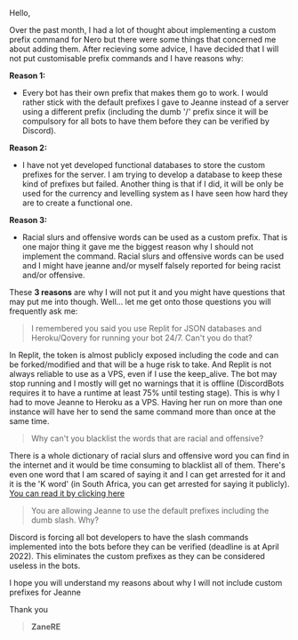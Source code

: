 Hello,

Over the past month, I had a lot of thought about implementing a custom prefix command for Nero but there were some things that concerned me about adding them. After recieving some advice, I have decided that I will not put customisable prefix commands and I have reasons why:

**Reason 1:**

* Every bot has their own prefix that makes them go to work. I would rather stick with the default prefixes I gave to Jeanne instead of a server using a different prefix (including the dumb '/' prefix since it will be compulsory for all bots to have them before they can be verified by Discord).

**Reason 2:**

* I have not yet developed functional databases to store the custom prefixes for the server. I am trying to develop a database to keep these kind of prefixes but failed. Another thing is that if I did, it will be only be used for the currency and levelling system as I have seen how hard they are to create a functional one.

**Reason 3:**

* Racial slurs and offensive words can be used as a custom prefix. That is one major thing it gave me the biggest reason why I should not implement the command. Racial slurs and offensive words can be used and I might have jeanne and/or myself falsely reported for being racist and/or offensive.

These **3 reasons** are why I will not put it and you might have questions that may put me into though. Well... let me get onto those questions you will frequently ask me:

>I remembered you said you use Replit for JSON databases and Heroku/Qovery for running your bot 24/7. Can't you do that?

In Replit, the token is almost publicly exposed including the code and can be forked/modified and that will be a huge risk to take. And Replit is not always reliable to use as a VPS, even if I use the keep_alive. The bot may stop running and I mostly will get no warnings that it is offline (DiscordBots requires it to have a runtime at least 75% until testing stage). This is why I had to move Jeanne to Heroku as a VPS. Having her run on more than one instance will have her to send the same command more than once at the same time.

>Why can't you blacklist the words that are racial and offensive?

There is a whole dictionary of racial slurs and offensive word you can find in the internet and it would be time consuming to blacklist all of them. There's even one word that I am scared of saying it and I can get arrested for it and it is the 'K word' (in South Africa, you can get arrested for saying it publicly). [You can read it by clicking here](https://www.nytimes.com/2016/10/28/world/africa/south-africa-hate-speech.html)

>You are allowing Jeanne to use the default prefixes including the dumb slash. Why?

Discord is forcing all bot developers to have the slash commands implemented into the bots before they can be verified (deadline is at April 2022). This eliminates the custom prefixes as they can be considered useless in the bots.

I hope you will understand my reasons about why I will not include custom prefixes for Jeanne


Thank you

>**ZaneRE**
